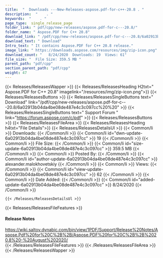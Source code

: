 ```yaml
---
title:  "  Downloads ---New-Releases-aspose.pdf-for-c++-20.8 . " 
description:  "    . " 
keywords:  "    . " 
page_type:  single_release_page
folder_link: " pdf/cpp/new-releases/aspose.pdf-for-c---20.8/"
folder_name: " Aspose.PDF for C++ 20.8"
download_link: " /pdf/cpp/new-releases/aspose.pdf-for-c---20.8/6a02913b04da4be08de487e4c3c097cc"
download_text: " Download"
Intro_text: " It contains Aspose.PDF for C++ 20.8 release."
image_link: " https://downloads.aspose.com/resources/img/zip-icon.png"
download_count: "   8/24/2020  Downloads: 19  Views: 61"
file_size: "  File Size: 359.5 MB "
parent_path: "pdf/cpp"
section_parent_path: "pdf/cpp"
weight: 47 
---
```


{{< Releases/ReleasesWapper >}}
  {{< Releases/ReleasesHeading H2txt=" Aspose.PDF for C++ 20.8" imagelink="/resources/img/zip-icon.png">}}
  {{< Releases/ReleasesButtons >}}
    {{< Releases/ReleasesSingleButtons text=" Download" link="/pdf/cpp/new-releases/aspose.pdf-for-c---20.8/6a02913b04da4be08de487e4c3c097cc%20%20" >}}
    {{< Releases/ReleasesSingleButtons text=" Support Forum " link="https://forum.aspose.com/c/pdf" >}}
  {{< Releases/ReleasesButtons >}}
  {{< Releases/ReleasesFileArea >}}
    {{< Releases/ReleasesHeading h4txt="File Details">}}
    {{< Releases/ReleasesDetailsUl >}}
            {{< Common/li  >}} Downloads: {{< /Common/li >}} 
      {{< Common/li id="dwn-update-6a02913b04da4be08de487e4c3c097cc" >}} 19 {{< /Common/li >}} 
      {{< Common/li  >}} File Size: {{< /Common/li >}} 
      {{< Common/li id="size-update-6a02913b04da4be08de487e4c3c097cc" >}} 359.5 MB {{< /Common/li >}} 
      {{< Common/li  >}} Posted By: {{< /Common/li >}} 
      {{< Common/li id="author-update-6a02913b04da4be08de487e4c3c097cc" >}} alexander.malokhovetskiy {{< /Common/li >}} 
      {{< Common/li  >}} Views: {{< /Common/li >}} 
      {{< Common/li id="view-update-6a02913b04da4be08de487e4c3c097cc" >}} 62 {{< /Common/li >}} 
      {{< Common/li  >}} Date Added: {{< /Common/li >}} 
      {{< Common/li id="added-update-6a02913b04da4be08de487e4c3c097cc" >}} 8/24/2020 {{< /Common/li >}} 

    {{< /Releases/ReleasesDetailsUl >}}

  {{< Releases/ReleasesFileFeatures >}}
      <h4>Release Notes</h4><div><a href="https://wiki.saltov.dynabic.com/bin/view/1PDF/Support/Release%20Notes/Aspose.Pdf%20for%20C%2B%2B/Aspose.PDF%20for%20C%2B%2B%2020.8%20-%20August%202020/">https://wiki.saltov.dynabic.com/bin/view/1PDF/Support/Release%20Notes/Aspose.Pdf%20for%20C%2B%2B/Aspose.PDF%20for%20C%2B%2B%2020.8%20-%20August%202020/</a></div>
  {{< /Releases/ReleasesFileFeatures >}}
 {{< /Releases/ReleasesFileArea >}}
{{< /Releases/ReleasesWapper >}}



